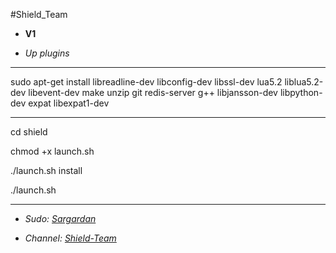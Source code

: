 #Shield_Team

* **V1**

* *Up plugins*


-------------------------------

sudo apt-get install libreadline-dev libconfig-dev libssl-dev lua5.2 liblua5.2-dev libevent-dev make unzip git redis-server g++ libjansson-dev libpython-dev expat libexpat1-dev

--------------------------------

cd shield

chmod +x launch.sh

./launch.sh install

./launch.sh

--------------------------------

* *Sudo: [Sargardan](https://telegram.me/xxx_sargardan_xxx)*

* *Channel: [Shield-Team](https://telegram.me/Shield-Team)*
